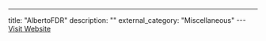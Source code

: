 ---
title: "AlbertoFDR"
description: ""
external_category: "Miscellaneous"
---[Visit Website](https://github.com/AlbertoFDR)

